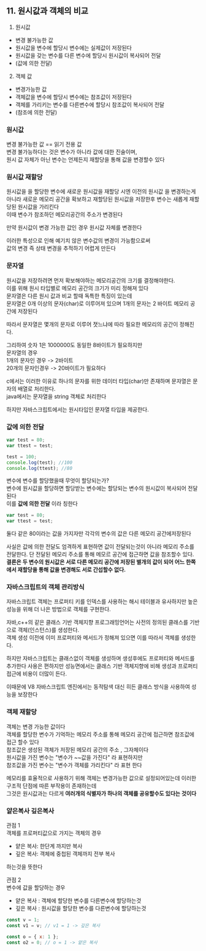 ## 11. 원시값과 객체의 비교

1. 원시값

- 변경 불가능한 값
- 원시값을 변수에 할당시 변수에는 실제값이 저장된다
- 원시값을 갖는 변수를 다른 변수에 할당시 원시값이 복사되어 전달
- (값에 의한 전달)

2. 객체 값

- 변경가능한 값
- 객체값을 변수에 할당시 변수에는 참조값이 저장된다
- 객체를 가리키는 변수를 다른변수에 할당시 참조값이 복사되어 전달
- (참조에 의한 전달)

### 원시값

변경 불가능한 값 == 읽기 전용 값 <br>
변경 불가능하다는 것은 변수가 아니라 값에 대한 진술이며, <br>원시 값 자체가 아닌 변수는 언제든지 재할당을 통해 값을 변경할수 있다

### 원시값 재할당

원시값을 을 할당한 변수에 새로운 원시값을 재할당 시엔 이전의 원시값 을 변경하는게 아니라 새로운 메모리 공간을 확보하고 재할당된 원시값을 저장한후 변수는 새롭게 재할당된 원시값을 가리킨다 <br>
이때 변수가 참조하던 메모리공간의 주소가 변경된다 <br>

만약 원시값이 변경 가능한 값인 경우 원시값 자체를 변경한다 <br>

이러한 특성으로 인해 예기치 않은 변수값의 변경이 가능함으로써<br> 값의 변경 즉 상태 변경을 추적하기 어렵게 만든다

### 문자열

원시값을 저장하려면 먼저 확보해야하는 메모리공간의 크기를 결정해야한다. <br>
이를 위해 원시 타입별로 메모리 공간의 크기가 미리 정해져 있다 <br>
문자열은 다른 원시 값과 비교 할때 독특한 특징이 있는데 <br>
문자열은 0개 이상의 문자(char)로 이루어져 있으며 1개의 문자는 2 바이트 메모리 공간에 저장된다 <br>

따라서 문자열은 몇개의 문자로 이루어 졋느냐에 따라 필요한 메모리의 공간이 정해진다. <br>

그리하여 숫자 1은 1000000도 동일한 8바이트가 필요하지만 <br>
문자열의 경우 <br>
1개의 문자인 경우 -> 2바이트 <br>
20개의 문자인경우 -> 20바이트가 필요하다 <br>

c에서는 이러한 이유로 하나의 문자를 위한 데이터 타입(char)만 존재하며 문자열은 문자의 배열로 처리한다. <br>
java에서는 문자열을 string 객체로 처리한다 <br>

하지만 자바스크립트에서는 원시타입인 문자열 타입을 제공한다.

### 값에 의한 전달

```javascript
var test = 80;
var ttest = test;

test = 100;
console.log(test); //100
console.log(ttest); //80
```

변수에 변수를 할당했을때 무엇이 할당되는가? <br>
변수에 원시값을 할당하면 할당받는 변수에는 할당되는 변수의 원시값이 복사되어 전달된다 <br>
이를 <b>값에 의한 전달</b> 이라 칭한다 <br>

```javascript
var test = 80;
var ttest = test;
```

둘다 같은 80이라는 값을 가지자만 각각의 변수의 값은 다른 메모리 공간에저장된다 <br>

사실은 값에 의한 전달도 엄격하게 표현하면 값이 전달되는것이 아니라 메모리 주소를 전달한다. 단 전달된 메모리 주소를 통해 메모르 공간에 접근하면 값을 참조할수 있다. <br>
<b> 결론은 두 변수의 원시값은 서로 다른 메모리 공간에 저장된 별개의 값이 되어 어느 한쪽에서 재할당을 통해 값을 변경해도 서로 간섭할수 없다.</b>

### 자바스크립트의 객체 관리방식

자바스크립트 객체는 프로퍼티 키를 인덱스를 사용하는 해시 테이블과 유사하지만 높은 성능을 위해 더 나은 방법으로 객체를 구현한다.<br>

자바,c++의 같은 클래스 기반 객체지향 프로그래밍언어는 사전의 정의된 클래스를 기반으로 객체(인스턴스)를 생성한다. <br>
객체 생성 이전에 이미 프로퍼티와 메서드가 정해져 있으면 이를 따라서 객체를 생성한다. <br>

하지만 자바스크립트는 클래스없이 객체를 생성하며 생성후에도 프로퍼티와 메서드를 추가한다 사용은 편하지만 성능면에서는 클래스 기반 객체지향에 비해 생성과 프로퍼티 접근에 비용이 더많이 든다.<br>

이때문에 V8 자바스크립트 엔진에서는 동적탐색 대신 히든 클래스 방식을 사용하여 성능을 보장한다

### 객체 재할당

객체는 변경 가능한 값이다 <br>
객체를 할당한 변수가 기억하는 메모리 주소를 통해 메모리 공간에 접근하면 참조값에 접근 할수 있다 <br>
참조값은 생성된 객체가 저장된 메모리 공간의 주소 , 그자체이다
<br>
원시값을 가진 변수는 "변수가 ~~값을 가진다" 라 표현하지만 <br>
참조값을 가진 변수는 "변수가 객체를 가리킨다" 라 표현 한다<br>

메모리를 효율적으로 사용하기 위해 객체는 변경가능한 값으로 설정되어있는데 이러한 구조적 단점에 따른 부작용이 존재하는데 <br>
그것은 원시값과는 다르게 <b>여러개의 식별자가 하나의 객체를 공유할수도 있다는 것이다</b>

### 얕은복사 깊은복사

관점 1 <br>
객체를 프로퍼티값으로 가지는 객체의 경우 <br>

- 얕은 복사: 한단계 까지만 복사 <br>
- 깊은 복사: 객체에 중첩된 객체까지 전부 복사 <br>

하는것을 뜻한다

관점 2 <br>
변수에 값을 할당하는 경우 <br>

- 얕은 복사 : 객체에 할당한 변수를 다른변수에 할당하는것
- 깊은 복사 : 원시값을 할당한 변수를 다른변수에 할당하는것

```javascript
const v = 1;
const v1 = v; // v1 = 1 -> 깊은 복사

const o = { x: 1 };
const o2 = 0; // o = 1 -> 얕은 복사
```
